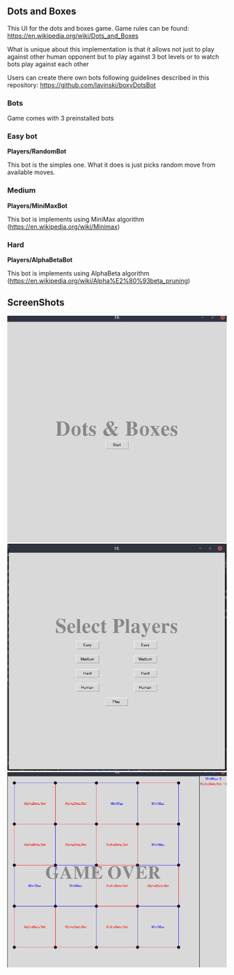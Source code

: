 ## Dots and Boxes

This UI for the dots and boxes game. Game rules can be found:
https://en.wikipedia.org/wiki/Dots_and_Boxes

What is unique about this implementation is that it allows not just to play against other human opponent 
but to play against 3 bot levels or to watch bots play against each other

Users can create there own bots following guidelines described in this repository:
https://github.com/lavinski/boxyDotsBot

### Bots
Game comes with 3 preinstalled bots

### Easy bot
**Players/RandomBot**

This bot is the simples one. What it does is just picks random move from available moves.

### Medium
**Players/MiniMaxBot**

This bot is implements using MiniMax algorithm (https://en.wikipedia.org/wiki/Minimax)

### Hard
**Players/AlphaBetaBot**

This bot is implements using AlphaBeta algorithm (https://en.wikipedia.org/wiki/Alpha%E2%80%93beta_pruning)

## ScreenShots
![BoxyDotsGame](Screenshots/dotsandboxes.png?raw=true "Dots and boxes")
![PlayerSelection](Screenshots/playerselection.png?raw=true "Player Selection page")
![GameExample](Screenshots/gameexample.png?raw=true "Game example")

